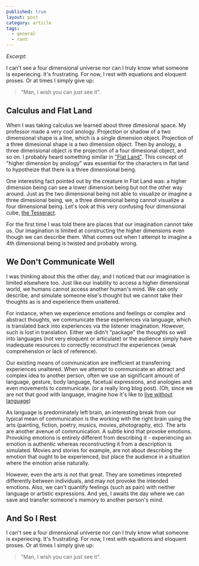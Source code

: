 ```yaml
---
published: true
layout: post
category: article
tags: 
  - general
  - rant
---
```


_Excerpt_:

I can't see a four dimensional universe nor can I truly know what someone is experiecing. It's frustrating. For now, I rest with equations and eloquent proses. Or at times I simply give up:

> "Man, I wish you can just see it". 

## Calculus and Flat Land

When I was taking calculus we learned about three dimesional space. My professor made a very cool anology. Projection or shadow of a two dimensional shape is a line, which is a single dimension object. Projection of a three dimesional shape is a two dimension object. Then by anology, a three dimensional object is the projection of a four dimesional object, and so on. I probably heard something similar in ["Flat Land"](http://en.wikipedia.org/wiki/Flat_Land). This concept of "higher dimension by anology" was essential for the characters in flat land to hypotheize that there is a three dimensional being. 

One interesting fact pointed out by the creature in Flat Land was: a higher dimension being can see a lower dimension being but not the other way around. Just as the two dimensional being not able to visualize or imagine a three dimesional being, we, a three dimensional being cannot visualize a four dimensional being. Let's look at this very confusing four dimensional cube, [the Tesseract](http://en.wikipedia.org/wiki/Tesseract).

For the first time I was told there are places that our imagination cannot take us. Our imagination is limited at constructing the higher dimensions even though we can describe them. What comes out when I attempt to imagine a 4th dimensional being is twisted and probably wrong.  

## We Don't Communicate Well
I was thinking about this the other day, and I noticed that our imagination is limited elsewhere too. Just like our inability to access a higher dimensional world, we humans cannot access another human's mind. We can only describe, and simulate someone else's thought but we cannot take their thoughts as is and experience them unaltered.

For instance, when we experience emotions and feelings or complex and abstract thoughts, we communicate these experiences via language, which is translated back into experiences via the listener imagination. However, such is lost in translation. Either we didn't "package" the thoughts so well into languages (not very eloquent or articulate) or the audience simply have inadequate resources to correctly reconstruct the experiences (weak comprehension or lack of reference). 

Our existing means of communication are inefficient at transferring experiences unaltered. When we attempt to communicate an abtract and complex idea to another person, often we use an significant amount of language, gesture, body language, facetual expressions, and anologies and even movements to communicate. (or a really long blog post). (Oh, since we are not that good with language, imagine how it's like to [live without language](http://neuroanthropology.net/2010/07/21/life-without-language/))

As language is predominately left brain, an interesting break from our typical mean of communication is the working with the right brain using the arts (painting, fiction, poetry, musics, movies, photography, etc). The arts are another avenue of communication. A subtle kind that provoke emotions. Provoking emotions is entirely different from describing it - experiencing an emotion is authentic whereas reconstructing it from a description is simulated. Movies and stories for example, are not about describing the emotion that ought to be experienced, but place the audience in a situation where the emotion arise naturally. 

However, even the arts is not that great. They are sometimes intepreted differently between individuals, and may not provoke the intended emotions. Also, we can't quantify feelings (such as pain) with neither language or artistic expressions. And yes, I awaits the day where we can save and transfer someone's memory to another person's mind. 

## And So I Rest
I can't see a four dimensional universe nor can I truly know what someone is experiecing. It's frustrating. For now, I rest with equations and eloquent proses. Or at times I simply give up:

> "Man, I wish you can just see it".